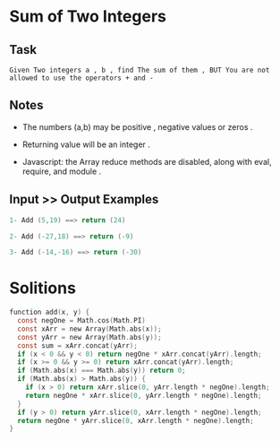 # Sum of Two Integers

## Task

```
Given Two integers a , b , find The sum of them , BUT You are not allowed to use the operators + and -
```

## Notes

  - The numbers (a,b) may be positive , negative values or zeros .

  - Returning value will be an integer .

  - Javascript: the Array reduce methods are disabled, along with eval, require, and module .

## Input >> Output Examples
```c
1- Add (5,19) ==> return (24) 

2- Add (-27,18) ==> return (-9)

3- Add (-14,-16) ==> return (-30)

```

# Solitions

```c
function add(x, y) {
  const negOne = Math.cos(Math.PI)
  const xArr = new Array(Math.abs(x));
  const yArr = new Array(Math.abs(y));
  const sum = xArr.concat(yArr);
  if (x < 0 && y < 0) return negOne * xArr.concat(yArr).length;
  if (x >= 0 && y >= 0) return xArr.concat(yArr).length;
  if (Math.abs(x) === Math.abs(y)) return 0;
  if (Math.abs(x) > Math.abs(y)) {
    if (x > 0) return xArr.slice(0, yArr.length * negOne).length;
    return negOne * xArr.slice(0, yArr.length * negOne).length;
  }
  if (y > 0) return yArr.slice(0, xArr.length * negOne).length;
  return negOne * yArr.slice(0, xArr.length * negOne).length;  
}

```

